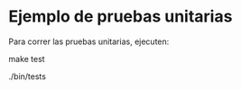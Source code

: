 # Ejemplo de pruebas unitarias

Para correr las pruebas unitarias, ejecuten:

make test

./bin/tests